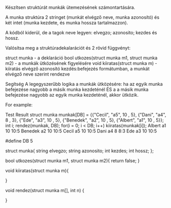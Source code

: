 Készítsen struktúrát munkák ütemezésének számontartására.

 A munka struktúra 2 stringet (munkát elvégző neve, munka azonosító) és két intet (munka kezdete, és munka hossza tartalmazzon).
 
  A kódból kiderül, de a tagok neve legyen: elvegzo; azonosito; kezdes és hossz.

Valósítsa meg a struktúradekalarációt és 2 rövid függvényt:

struct munka - a deklaráció
bool utkozes(struct munka m1, struct munka m2) - a munkák ütközésének figyelésére
void kiiratas(struct munka m) - kiíratás elvégző azonosító kezdés:befejezés formátumban, a munkát elvégző neve szerint rendezve


Segítség
A legegyszerűbb logika a munkák ütközésére: ha az egyik munka befejezése nagyobb a másik munka kezdeténél ÉS a a másik munka befejezése nagyobb az egyik munka kezdeténél, akkor ütközik.

For example:

Test	Result
struct munka munkak[DB] = {{"Cecil", "a5", 10 , 5}, {"Dani", "a4", 8 , 3}, {"Ede", "a3", 10 , 5}, {"Benedek", "a2", 10 , 5}, {"Albert", "a1", 10 , 5}};  
int i;
rendez(munkak, DB);
for(i = 0; i < DB; i++) 
    kiiratas(munkak[i]);
Albert a1 10 10:5
Benedek a2 10 10:5
Cecil a5 10 10:5
Dani a4 8 8:3
Ede a3 10 10:5


#define DB 5

struct munka{
  string elvegzo;
  string azonosito;
  int kezdes;
  int hossz;
};

bool utkozes(struct munka m1, struct munka  m2){
  return false;
}

void kiiratas(struct munka m){

}

void rendez(struct munka m[], int n) {
    
}
